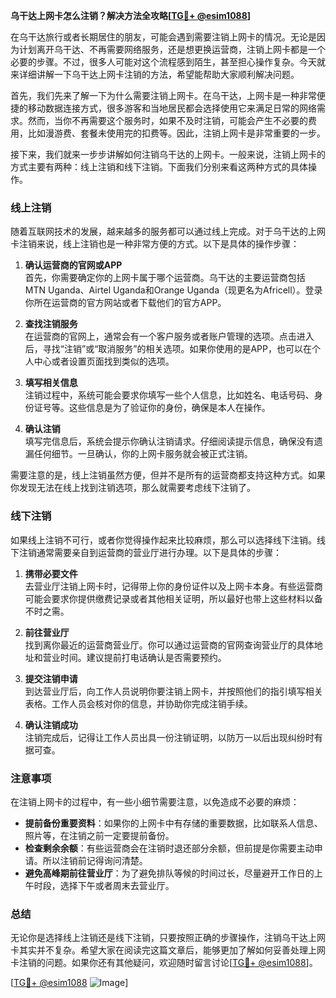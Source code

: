 **乌干达上网卡怎么注销？解决方法全攻略[[TG💪+ @esim1088](https://t.me/s/esim1088)]**

在乌干达旅行或者长期居住的朋友，可能会遇到需要注销上网卡的情况。无论是因为计划离开乌干达、不再需要网络服务，还是想更换运营商，注销上网卡都是一个必要的步骤。不过，很多人可能对这个流程感到陌生，甚至担心操作复杂。今天就来详细讲解一下乌干达上网卡注销的方法，希望能帮助大家顺利解决问题。

首先，我们先来了解一下为什么需要注销上网卡。在乌干达，上网卡是一种非常便捷的移动数据连接方式，很多游客和当地居民都会选择使用它来满足日常的网络需求。然而，当你不再需要这个服务时，如果不及时注销，可能会产生不必要的费用，比如漫游费、套餐未使用完的扣费等。因此，注销上网卡是非常重要的一步。

接下来，我们就来一步步讲解如何注销乌干达的上网卡。一般来说，注销上网卡的方式主要有两种：线上注销和线下注销。下面我们分别来看这两种方式的具体操作。

### 线上注销

随着互联网技术的发展，越来越多的服务都可以通过线上完成。对于乌干达的上网卡注销来说，线上注销也是一种非常方便的方式。以下是具体的操作步骤：

1. **确认运营商的官网或APP**  
   首先，你需要确定你的上网卡属于哪个运营商。乌干达的主要运营商包括MTN Uganda、Airtel Uganda和Orange Uganda（现更名为Africell）。登录你所在运营商的官方网站或者下载他们的官方APP。

2. **查找注销服务**  
   在运营商的官网上，通常会有一个客户服务或者账户管理的选项。点击进入后，寻找“注销”或“取消服务”的相关选项。如果你使用的是APP，也可以在个人中心或者设置页面找到类似的选项。

3. **填写相关信息**  
   注销过程中，系统可能会要求你填写一些个人信息，比如姓名、电话号码、身份证号等。这些信息是为了验证你的身份，确保是本人在操作。

4. **确认注销**  
   填写完信息后，系统会提示你确认注销请求。仔细阅读提示信息，确保没有遗漏任何细节。一旦确认，你的上网卡服务就会被正式注销。

需要注意的是，线上注销虽然方便，但并不是所有的运营商都支持这种方式。如果你发现无法在线上找到注销选项，那么就需要考虑线下注销了。

### 线下注销

如果线上注销不可行，或者你觉得操作起来比较麻烦，那么可以选择线下注销。线下注销通常需要亲自到运营商的营业厅进行办理。以下是具体的步骤：

1. **携带必要文件**  
   去营业厅注销上网卡时，记得带上你的身份证件以及上网卡本身。有些运营商可能会要求你提供缴费记录或者其他相关证明，所以最好也带上这些材料以备不时之需。

2. **前往营业厅**  
   找到离你最近的运营商营业厅。你可以通过运营商的官网查询营业厅的具体地址和营业时间。建议提前打电话确认是否需要预约。

3. **提交注销申请**  
   到达营业厅后，向工作人员说明你要注销上网卡，并按照他们的指引填写相关表格。工作人员会核对你的信息，并协助你完成注销手续。

4. **确认注销成功**  
   注销完成后，记得让工作人员出具一份注销证明，以防万一以后出现纠纷时有据可查。

### 注意事项

在注销上网卡的过程中，有一些小细节需要注意，以免造成不必要的麻烦：

- **提前备份重要资料**：如果你的上网卡中有存储的重要数据，比如联系人信息、照片等，在注销之前一定要提前备份。
- **检查剩余余额**：有些运营商会在注销时退还部分余额，但前提是你需要主动申请。所以注销前记得询问清楚。
- **避免高峰期前往营业厅**：为了避免排队等候的时间过长，尽量避开工作日的上午时段，选择下午或者周末去营业厅。

### 总结

无论你是选择线上注销还是线下注销，只要按照正确的步骤操作，注销乌干达上网卡其实并不复杂。希望大家在阅读完这篇文章后，能够更加了解如何妥善处理上网卡注销的问题。如果你还有其他疑问，欢迎随时留言讨论[[TG💪+ @esim1088](https://t.me/s/esim1088)]。

[[TG💪+ @esim1088](https://t.me/s/esim1088) ![Image](https://i.postimg.cc/4NQfJmqS/Snipaste-2025-05-13-00-14-12.png)]